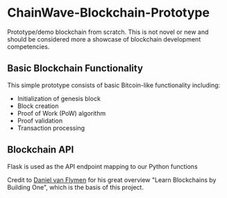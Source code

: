 # ChainWave-Blockchain-Prototype

Prototype/demo blockchain from scratch. This is not novel or new and should be considered more a showcase of blockchain development competencies.

## Basic Blockchain Functionality

This simple prototype consists of basic Bitcoin-like functionality including:

- Initialization of genesis block
- Block creation
- Proof of Work (PoW) algorithm
- Proof validation
- Transaction processing

## Blockchain API

Flask is used as the API endpoint mapping to our Python functions

Credit to [Daniel van Flymen](http://twitter.com/van_flymen) for his great overview "Learn Blockchains by Building One", which is the basis of this project.
